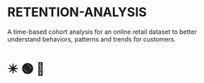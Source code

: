 # RETENTION-ANALYSIS
A time-based cohort analysis for an online retail dataset to better understand behaviors, patterns and trends for customers.
# 	:eight_pointed_black_star:  	:green_circle:  :large_blue_diamond:
